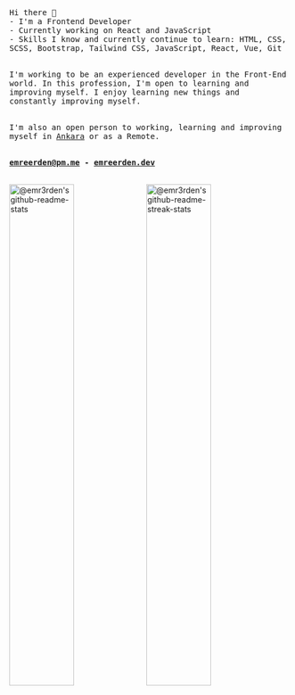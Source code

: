 <samp>Hi there 👋</samp> <br>
<samp> - I'm a Frontend Developer</samp> <br>
<samp> - Currently working on React and JavaScript </samp> <br>
<samp> - Skills I know and currently continue to learn: HTML, CSS, SCSS, Bootstrap, Tailwind CSS, JavaScript, React, Vue, Git</samp> <br><br>

<samp>I'm working to be an experienced developer in the Front-End world. In this profession, I'm open to learning and improving myself. I enjoy learning new things and constantly improving myself.</samp> <br><br>

<samp>I'm also an open person to working, learning and improving myself in <a href="https://goo.gl/maps/cadu4sCBbzi4B6F98" target="_blank" rel="noreferrer">Ankara</a> or as a Remote.</samp> <br><br>

<samp> <b><a href="mailto:emreerden@pm.me">emreerden@pm.me</a> - <a href="https://emreerden.dev/" target="_blank" rel="noreferrer">emreerden.dev</a></b> </samp> <br><br>

<a href="https://github.com/emr3rden?tab=repositories"><img src="https://github-readme-stats-one-bice.vercel.app/api?username=emr3rden&theme=midnight-purple&show_icons=true&count_private=true&hide_border=true&role=OWNER,ORGANIZATION_MEMBER,COLLABORATOR"  width="48%" alt="@emr3rden's github-readme-stats"/></a>
<a href="https://github.com/emr3rden?tab=stars"><img src="https://github-readme-streak-stats.herokuapp.com?user=emr3rden&theme=midnight-purple&hide_border=true&date_format=M%20j%5B%2C%20Y%5D"  width="48%" alt="@emr3rden's github-readme-streak-stats"/></a>
